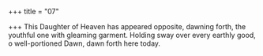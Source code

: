 +++
title = "07"

+++
This Daughter of Heaven has appeared opposite, dawning forth, the  youthful one with gleaming garment.
Holding sway over every earthly good, o well-portioned Dawn, dawn  forth here today.